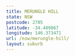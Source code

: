 ```yaml
---
title: MERUNGLE HILL
state: NSW
postcode: 2705
latitude: -34.489867
longitude: 146.373471
url: /nsw/merungle-hill/
layout: suburb
---
```

